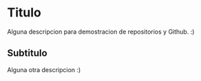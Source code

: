 # Titulo

Alguna descripcion para demostracion de repositorios y Github. :)

## Subtitulo

Alguna otra descripcion :)